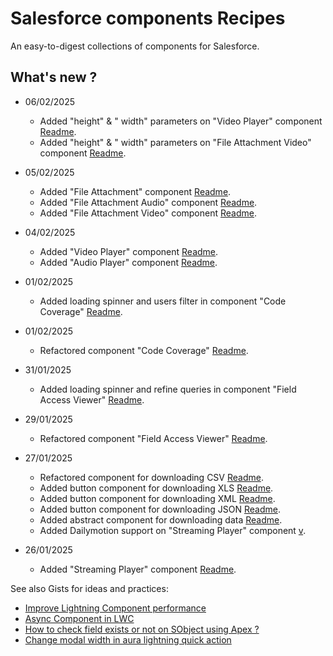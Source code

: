 # Salesforce components Recipes

An easy-to-digest collections of components for Salesforce.

## What's new ?

- 06/02/2025

  - Added "height" & " width" parameters on "Video Player" component [Readme](<./Video Player/readme.md>).
  - Added "height" & " width" parameters on "File Attachment Video" component [Readme](<./File Attachment Video/readme.md>).

- 05/02/2025

  - Added "File Attachment" component [Readme](<./File Attachment/readme.md>).
  - Added "File Attachment Audio" component [Readme](<./File Attachment Audio/readme.md>).
  - Added "File Attachment Video" component [Readme](<./File Attachment Video/readme.md>).

- 04/02/2025

  - Added "Video Player" component [Readme](<./Video Player/readme.md>).
  - Added "Audio Player" component [Readme](<./Audio Player/readme.md>).

- 01/02/2025

  - Added loading spinner and users filter in component "Code Coverage" [Readme](<./Code Coverage/readme.md>).

- 01/02/2025

  - Refactored component "Code Coverage" [Readme](<./Code Coverage/readme.md>).

- 31/01/2025

  - Added loading spinner and refine queries in component "Field Access Viewer" [Readme](<./Field Access Viewer/readme.md>).

- 29/01/2025

  - Refactored component "Field Access Viewer" [Readme](<./Field Access Viewer/readme.md>).

- 27/01/2025

  - Refactored component for downloading CSV [Readme](<./Button Download CSV/readme.md>).
  - Added button component for downloading XLS [Readme](<./Button Download XLS/readme.md>).
  - Added button component for downloading XML [Readme](<./Button Download XML/readme.md>).
  - Added button component for downloading JSON [Readme](<./Button Download JSON/readme.md>).
  - Added abstract component for downloading data [Readme](<./Abstract Button Download Data/readme.md>).
  - Added Dailymotion support on "Streaming Player" component [v](<./Streaming Player/readme.md>).

- 26/01/2025

  - Added "Streaming Player" component [Readme](<./Streaming Player/readme.md>).

See also Gists for ideas and practices:

- [Improve Lightning Component performance](https://gist.github.com/welle/f0e495a42dd166b7c35422da5c4928aa)
- [Async Component in LWC](https://gist.github.com/welle/5016c3a50fd77a42b53d34f315836484)
- [How to check field exists or not on SObject using Apex ?](https://gist.github.com/welle/ff864f7362fd1dcf1d0b505fc32ae62a)
- [Change modal width in aura lightning quick action](https://gist.github.com/welle/9b3e2220b339cbadfd9ab256c8be6e37)
